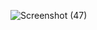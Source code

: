 ![Screenshot (47)](https://github.com/user-attachments/assets/997de611-96e4-4eb6-8191-683fba415227)
